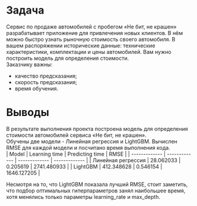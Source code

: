 # Задача

Сервис по продаже автомобилей с пробегом «Не бит, не крашен» разрабатывает приложение для привлечения новых клиентов. В нём можно быстро узнать рыночную стоимость своего автомобиля. В вашем распоряжении исторические данные: технические характеристики, комплектации и цены автомобилей. Вам нужно построить модель для определения стоимости.<br>
Заказчику важны: <br>
* качество предсказания;
* скорость предсказания;
* время обучения.

# Выводы
В результате выполнения проекта построена модель для определения стоимости автомобилей сервиса «Не бит, не крашен».<br>
Обучены две модели - Линейная регрессия и LightGBM. Вычислен RMSE для каждой модели и посчитано время выполнения кода.<br>
| Model  | Learning time | Predicting time  | RMSE |
| ------------- | ------------- | ------------- | ------------- |
| Линейная регрессия  | 28.062033  | 0.205619  | 2741.480933 |
| LightGBM  | 412.348628 | 0.546154  | 1646.127205  |

Несмотря на то, что LightGBM показала лучший RMSE, стоит заметить, что подбор оптимальных гиперпараметров занял наибольшее время, хотя менялись только параметры learning_rate и max_depth.  
